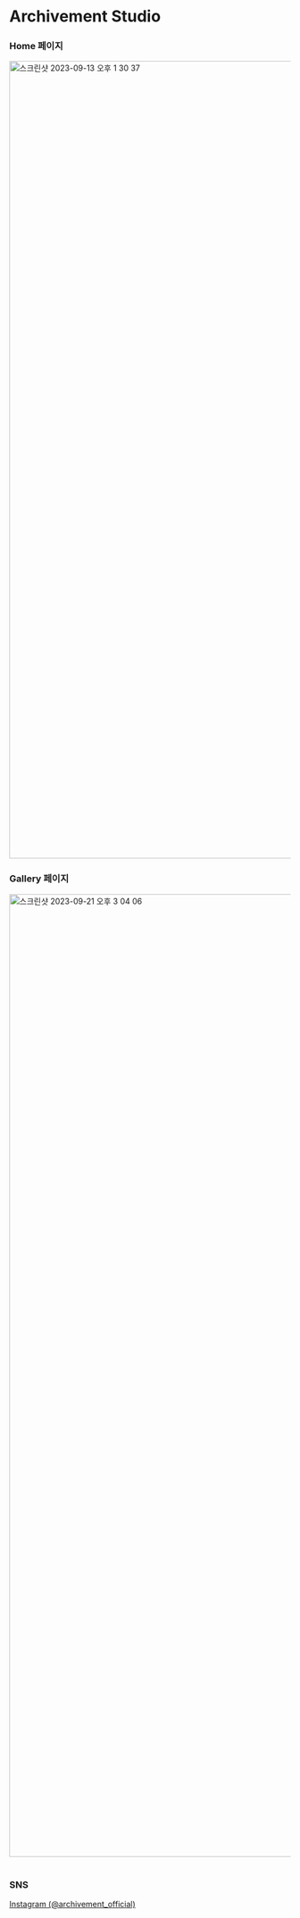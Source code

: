 # Archivement Studio

### Home 페이지
<img width="1429" alt="스크린샷 2023-09-13 오후 1 30 37" src="https://github.com/archivement-studio/.github/assets/59727077/64d7172d-e5d7-4ab0-9d51-9cf66cc18bb9">


### Gallery 페이지
<img width="1725" alt="스크린샷 2023-09-21 오후 3 04 06" src="https://github.com/archivement-studio/.github/assets/59727077/8df0d42b-19a0-4e8a-879a-42aaabc52fa3">


<br>
<br>

### SNS
[Instagram (@archivement_official)](https://www.instagram.com/archivement_official/)
